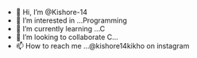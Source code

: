 - 👋 Hi, I’m @Kishore-14
- 👀 I’m interested in ...Programming
- 🌱 I’m currently learning ...C
- 💞️ I’m looking to collaborate C...
- 📫 How to reach me ...@kishore14kikho on instagram

<!---
Kishore-14/Kishore-14 is a ✨ special ✨ repository because its `README.md` (this file) appears on your GitHub profile.
You can click the Preview link to take a look at your changes.
--->
